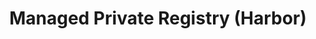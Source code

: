 ---
title: 'Managed Private Registry (Harbor)'
slug: private-registry
excerpt: 'Premiers pas avec Managed Private Registry'
sections: 'Premiers pas'
order: 05
---